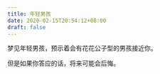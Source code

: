 ```yaml
---
title: 年轻男孩
date: 2020-02-15T20:54:12+08:00
draft: false
---
```


梦见年轻男孩，预示着会有花花公子型的男孩接近你。

但是如果你答应的话，将来可能会后悔。

